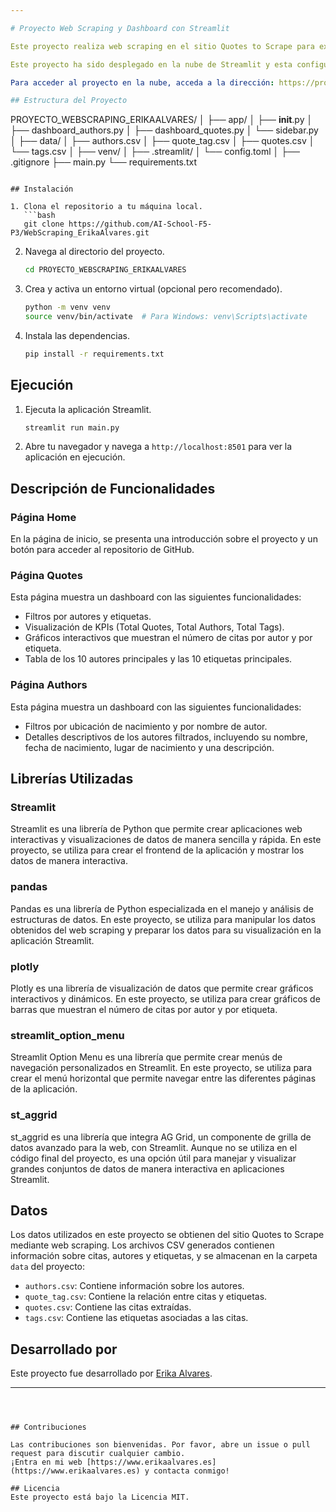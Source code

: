 ```yaml
---

# Proyecto Web Scraping y Dashboard con Streamlit

Este proyecto realiza web scraping en el sitio Quotes to Scrape para extraer citas, autores y etiquetas. Los datos son limpiados y normalizados antes de ser almacenados en una base de datos MySQL. Luego, se crean visualizaciones y filtros en una aplicación Streamlit.

Este proyecto ha sido desplegado en la nube de Streamlit y esta configurado para acceder los archivos .CSV desde mí repositorio de Github. Toda vez que actualicemos los CSVs en Github se actualizará la aplicación en la nube automáticamente.

Para acceder al proyecto en la nube, acceda a la dirección: https://proyectowebscrapingerikaalvares.streamlit.app/

## Estructura del Proyecto

```
PROYECTO_WEBSCRAPING_ERIKAALVARES/
│
├── app/
│   ├── __init__.py
│   ├── dashboard_authors.py
│   ├── dashboard_quotes.py
│   └── sidebar.py
│
├── data/
│   ├── authors.csv
│   ├── quote_tag.csv
│   ├── quotes.csv
│   └── tags.csv
│
├── venv/
│
├── .streamlit/
│   └── config.toml
│
├── .gitignore
├── main.py
└── requirements.txt
```

## Instalación

1. Clona el repositorio a tu máquina local.
   ```bash
   git clone https://github.com/AI-School-F5-P3/WebScraping_ErikaAlvares.git
   ```

2. Navega al directorio del proyecto.
   ```bash
   cd PROYECTO_WEBSCRAPING_ERIKAALVARES
   ```

3. Crea y activa un entorno virtual (opcional pero recomendado).
   ```bash
   python -m venv venv
   source venv/bin/activate  # Para Windows: venv\Scripts\activate
   ```

4. Instala las dependencias.
   ```bash
   pip install -r requirements.txt
   ```

## Ejecución

1. Ejecuta la aplicación Streamlit.
   ```bash
   streamlit run main.py
   ```

2. Abre tu navegador y navega a `http://localhost:8501` para ver la aplicación en ejecución.

## Descripción de Funcionalidades

### Página Home

En la página de inicio, se presenta una introducción sobre el proyecto y un botón para acceder al repositorio de GitHub.

### Página Quotes

Esta página muestra un dashboard con las siguientes funcionalidades:
- Filtros por autores y etiquetas.
- Visualización de KPIs (Total Quotes, Total Authors, Total Tags).
- Gráficos interactivos que muestran el número de citas por autor y por etiqueta.
- Tabla de los 10 autores principales y las 10 etiquetas principales.

### Página Authors

Esta página muestra un dashboard con las siguientes funcionalidades:
- Filtros por ubicación de nacimiento y por nombre de autor.
- Detalles descriptivos de los autores filtrados, incluyendo su nombre, fecha de nacimiento, lugar de nacimiento y una descripción.

## Librerías Utilizadas

### Streamlit

Streamlit es una librería de Python que permite crear aplicaciones web interactivas y visualizaciones de datos de manera sencilla y rápida. En este proyecto, se utiliza para crear el frontend de la aplicación y mostrar los datos de manera interactiva.

### pandas

Pandas es una librería de Python especializada en el manejo y análisis de estructuras de datos. En este proyecto, se utiliza para manipular los datos obtenidos del web scraping y preparar los datos para su visualización en la aplicación Streamlit.

### plotly

Plotly es una librería de visualización de datos que permite crear gráficos interactivos y dinámicos. En este proyecto, se utiliza para crear gráficos de barras que muestran el número de citas por autor y por etiqueta.

### streamlit_option_menu

Streamlit Option Menu es una librería que permite crear menús de navegación personalizados en Streamlit. En este proyecto, se utiliza para crear el menú horizontal que permite navegar entre las diferentes páginas de la aplicación.

### st_aggrid

st_aggrid es una librería que integra AG Grid, un componente de grilla de datos avanzado para la web, con Streamlit. Aunque no se utiliza en el código final del proyecto, es una opción útil para manejar y visualizar grandes conjuntos de datos de manera interactiva en aplicaciones Streamlit.

## Datos

Los datos utilizados en este proyecto se obtienen del sitio Quotes to Scrape mediante web scraping. Los archivos CSV generados contienen información sobre citas, autores y etiquetas, y se almacenan en la carpeta `data` del proyecto:

- `authors.csv`: Contiene información sobre los autores.
- `quote_tag.csv`: Contiene la relación entre citas y etiquetas.
- `quotes.csv`: Contiene las citas extraídas.
- `tags.csv`: Contiene las etiquetas asociadas a las citas.

## Desarrollado por

Este proyecto fue desarrollado por [Erika Alvares](https://www.erikaalvares.es).

---
```



## Contribuciones

Las contribuciones son bienvenidas. Por favor, abre un issue o pull request para discutir cualquier cambio.
¡Entra en mi web [https://www.erikaalvares.es](https://www.erikaalvares.es) y contacta conmigo!

## Licencia
Este proyecto está bajo la Licencia MIT.